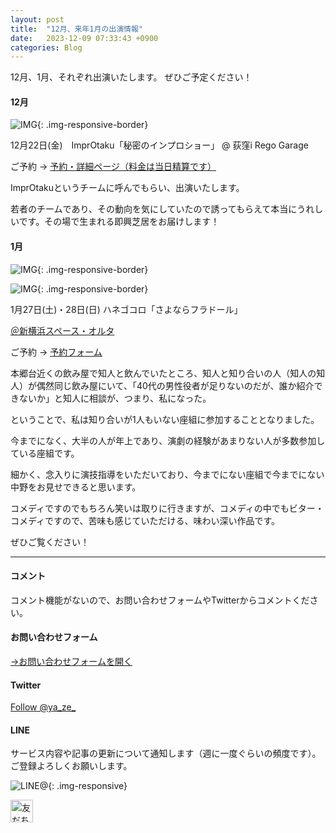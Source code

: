 ```yaml
---
layout: post
title:  "12月、来年1月の出演情報"
date:   2023-12-09 07:33:43 +0900
categories: Blog
---
```


12月、1月、それぞれ出演いたします。
ぜひご予定ください！

#### 12月

![IMG]({{site.baseurl}}/img/20231209_01.png){: .img-responsive-border}

12月22日(金)　ImprOtaku「秘密のインプロショー」 @ 荻窪i Rego Garage

ご予約 → [予約・詳細ページ（料金は当日精算です）](https://peatix.com/event/3749143)

ImprOtakuというチームに呼んでもらい、出演いたします。

若者のチームであり、その動向を気にしていたので誘ってもらえて本当にうれしいです。その場で生まれる即興芝居をお届けします！


#### 1月

![IMG]({{site.baseurl}}/img/20231209_02.jpeg){: .img-responsive-border}

![IMG]({{site.baseurl}}/img/20231209_03.jpeg){: .img-responsive-border}

1月27日(土)・28日(日) ハネゴコロ「さよならフラドール」

[＠新横浜スペース・オルタ](http://spacealta.sakura.ne.jp/#map)

ご予約 → [予約フォーム](https://www.quartet-online.net/ticket/sayonara_huladoll?m=0ydhicc)

本郷台近くの飲み屋で知人と飲んでいたところ、知人と知り合いの人（知人の知人）が偶然同じ飲み屋にいて、「40代の男性役者が足りないのだが、誰か紹介できないか」と知人に相談が、つまり、私になった。

ということで、私は知り合いが1人もいない座組に参加することとなりました。

今までになく、大半の人が年上であり、演劇の経験があまりない人が多数参加している座組です。

細かく、念入りに演技指導をいただいており、今までにない座組で今までにない中野をお見せできると思います。

コメディですのでもちろん笑いは取りに行きますが、コメディの中でもビター・コメディですので、苦味も感じていただける、味わい深い作品です。

ぜひご覧ください！







---
#### コメント
コメント機能がないので、お問い合わせフォームやTwitterからコメントください。

#### お問い合わせフォーム
[→お問い合わせフォームを開く]({{site.baseurl}}/docs/contact/)

#### Twitter

<a href="https://twitter.com/ya_ze_?ref_src=twsrc%5Etfw" class="twitter-follow-button" data-show-count="false">Follow @ya_ze_</a><script async src="https://platform.twitter.com/widgets.js" charset="utf-8"></script>


#### LINE

サービス内容や記事の更新について通知します（週に一度ぐらいの頻度です）。
ご登録よろしくお願いします。

![LINE@]({{site.baseurl}}/img/lineat.png){: .img-responsive}

<a href="https://line.me/R/ti/p/%40tqt3140x"><img height="36" border="0" alt="友だち追加" src="https://scdn.line-apps.com/n/line_add_friends/btn/ja.png"></a>
